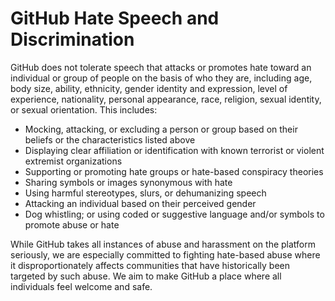 # GitHub Hate Speech and Discrimination

GitHub does not tolerate speech that attacks or promotes hate toward an individual or group of people on the basis of who they are, including age, body size, ability, ethnicity, gender identity and expression, level of experience, nationality, personal appearance, race, religion, sexual identity, or sexual orientation. This includes:

- Mocking, attacking, or excluding a person or group based on their beliefs or the characteristics listed above
- Displaying clear affiliation or identification with known terrorist or violent extremist organizations
- Supporting or promoting hate groups or hate-based conspiracy theories
- Sharing symbols or images synonymous with hate
- Using harmful stereotypes, slurs, or dehumanizing speech
- Attacking an individual based on their perceived gender
- Dog whistling; or using coded or suggestive language and/or symbols to promote abuse or hate

While GitHub takes all instances of abuse and harassment on the platform seriously, we are especially committed to fighting hate-based abuse where it disproportionately affects communities that have historically been targeted by such abuse. We aim to make GitHub a place where all individuals feel welcome and safe.
